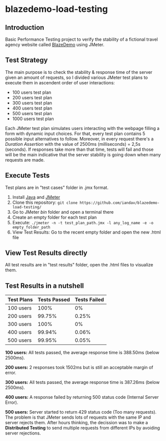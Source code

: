 # blazedemo-load-testing

## Introduction
Basic Performance Testing project to verify the stability of a fictional travel agency website called [BlazeDemo](https://blazedemo.com) using JMeter.

## Test Strategy
The main purpose is to check the stability & response time of the server given an amount of requests, so I divided various JMeter test plans to execute them in ascendent order of user interactions:
<ul>
  <li>100 users test plan</li>
  <li>200 users test plan</li>
  <li>300 users test plan</li>
  <li>400 users test plan</li>
  <li>500 users test plan</li>
  <li>1000 users test plan</li>
</ul>

Each JMeter test plan simulates users interacting with the webpage filling a form with dynamic input choices. For that, every test plan contains 5 possible input alternatives to follow. Moreover, in every request there's a _Duration Assertion_ with the value of 2500ms (milliseconds) = 2,5s (seconds). If responses take more than that time, tests will fail and those will be the main indicative that the server stability is going down when many requests are made.

## Execute Tests
Test plans are in "test cases" folder in .jmx format.
<ol>
  <li>Install <a href="https://www.oracle.com/java/technologies/downloads/">Java</a> and <a href="https://jmeter.apache.org/download_jmeter.cgi">JMeter</a></li>
  <li>Clone this repository: <code>git clone https://github.com/iandav/blazedemo-load-testing/</code></li>
  <li>Go to JMeter <i>bin</i> folder and open a terminal there</li>
  <li>Create an empty folder for each test plan</li>
  <li>Execute: <code>./jmeter -n -t test_plan_path.jmx -l any_log_name -e -o empty_folder_path </code></li>
  <li>View Test Results: Go to the recent empty folder and open the new .html file</li>
</ol>

## View Test Results directly
All test results are in "test results" folder, open the .html files to visualize them.

## Test Results in a nutshell
| Test Plans | Tests Passed | Tests Failed |
| --- | --- | --- |
| 100 users | 100% | 0% |
| 200 users | 99.75% | 0.25% |
| 300 users | 100% | 0% |
| 400 users | 99.94% | 0.06% |
| 500 users | 99.95% | 0.05% |

**100 users:** All tests passed, the average response time is 388.50ms (below 2500ms).

**200 users:** 2 responses took 1502ms but is still an acceptable margin of error.

**300 users:** All tests passed, the average response time is 387.26ms (below 2500ms).

**400 users:** A response failed by returning 500 status code (Internal Server Error).

**500 users:** Server started to return 429 status code (Too many requests). The problem is that JMeter sends lots of requests with the same IP and server rejects them. After hours thinking, the decission was to make a **Distributed Testing** to send multiple requests from different IPs by avoiding server rejections.
